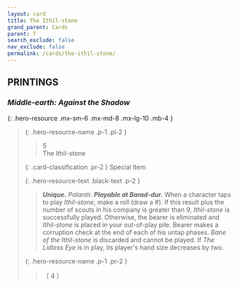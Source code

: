 ```yaml
---
layout: card
title: The Ithil-stone
grand_parent: Cards
parent: T
search_exclude: false
nav_exclude: false
permalink: /cards/the-ithil-stone/
---
```


## PRINTINGS


### _Middle-earth: Against the Shadow_

{: .hero-resource .mx-sm-6 .mx-md-8 .mx-lg-10 .mb-4 }
> {: .hero-resource-name .p-1 .pl-2 }
> > <div class="card-mp">5</div>
> > <div class="card-name">The Ithil-stone</div>
>
> {: .card-classification .pr-2 }
> Special Item
>
> {: .hero-resource-text .black-text .p-2 }
> > _**Unique.**_ _Palantir._ ***Playable at Barad-dur.*** When a character taps to play _Ithil-stone_, make a roll (draw a #). If this result plus the number of scouts in his company is greater than 9, _Ithil-stone_ is successfully played. Otherwise, the bearer is eliminated and _Ithil-stone_ is placed in your out-of-play pile. Bearer makes a corruption check at the end of each of his untap phases. _Bane of the Ithil-stone_ is discarded and cannot be played. If _The Lidless Eye_ is in play, its player's hand size decreases by two. 
> 
> {: .hero-resource-name .p-1 .pr-2 }
> > <div class="card-shield"></div>
> > <div class="card-corruption">〔 4 〕</div>

